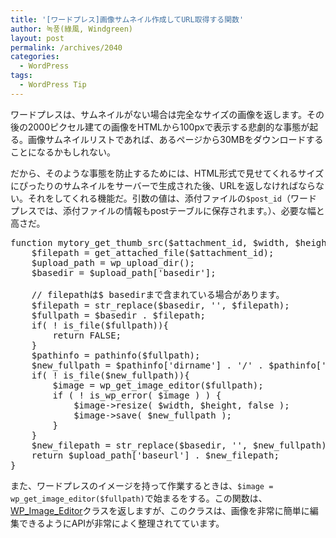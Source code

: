 ```yaml
---
title: '[ワードプレス]画像サムネイル作成してURL取得する関数'
author: 녹풍(綠風, Windgreen)
layout: post
permalink: /archives/2040
categories:
  - WordPress
tags:
  - WordPress Tip
---
```

ワードプレスは、サムネイルがない場合は完全なサイズの画像を返します。その後の2000ピクセル建ての画像をHTMLから100pxで表示する悲劇的な事態が起る。画像サムネイルリストであれば、あるページから30MBをダウンロードすることになるかもしれない。

だから、そのような事態を防止するためには、HTML形式で見せてくれるサイズにぴったりのサムネイルをサーバーで生成された後、URLを返しなければならない。それをしてくれる機能だ。引数の値は、添付ファイルの`$post_id`（ワードプレスでは、添付ファイルの情報もpostテーブルに保存されます。）、必要な幅と高さだ。

<pre>function mytory_get_thumb_src($attachment_id, $width, $height){
    $filepath = get_attached_file($attachment_id);
    $upload_path = wp_upload_dir();
    $basedir = $upload_path['basedir'];

    // filepathは$ basedirまで含まれている場合があります。
    $filepath = str_replace($basedir, '', $filepath);
    $fullpath = $basedir . $filepath;
    if( ! is_file($fullpath)){
        return FALSE;
    }
    $pathinfo = pathinfo($fullpath);
    $new_fullpath = $pathinfo['dirname'] . '/' . $pathinfo['filename'] . "-{$width}x{$height}" . '.' . $pathinfo['extension'];
    if( ! is_file($new_fullpath)){
        $image = wp_get_image_editor($fullpath);
        if ( ! is_wp_error( $image ) ) {
            $image-&gt;resize( $width, $height, false );
            $image-&gt;save( $new_fullpath );
        }
    }
    $new_filepath = str_replace($basedir, '', $new_fullpath);
    return $upload_path['baseurl'] . $new_filepath;
}</pre>

また、ワードプレスのイメージを持って作業するときは、`$image = wp_get_image_editor($fullpath)`で始まるをする。この関数は、[WP\_Image\_Editor][1]クラスを返しますが、このクラスは、画像を非常に簡単に編集できるようにAPIが非常によく整理されてています。

 [1]: http://codex.wordpress.org/Class_Reference/WP_Image_Editor
